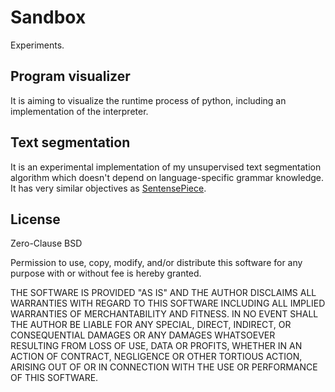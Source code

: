 # Sandbox

Experiments.

## Program visualizer
It is aiming to visualize the runtime process of python, including an implementation of the interpreter.

## Text segmentation
It is an experimental implementation of my unsupervised text segmentation algorithm which doesn't depend on language-specific grammar knowledge.
It has very similar objectives as [SentensePiece](https://github.com/google/sentencepiece).


## License
Zero-Clause BSD

Permission to use, copy, modify, and/or distribute this software for any purpose with or without fee is hereby granted.

THE SOFTWARE IS PROVIDED "AS IS" AND THE AUTHOR DISCLAIMS ALL WARRANTIES WITH REGARD TO THIS SOFTWARE INCLUDING ALL IMPLIED WARRANTIES OF MERCHANTABILITY AND FITNESS. IN NO EVENT SHALL THE AUTHOR BE LIABLE FOR ANY SPECIAL, DIRECT, INDIRECT, OR CONSEQUENTIAL DAMAGES OR ANY DAMAGES WHATSOEVER RESULTING FROM LOSS OF USE, DATA OR PROFITS, WHETHER IN AN ACTION OF CONTRACT, NEGLIGENCE OR OTHER TORTIOUS ACTION, ARISING OUT OF OR IN CONNECTION WITH THE USE OR PERFORMANCE OF THIS SOFTWARE.
